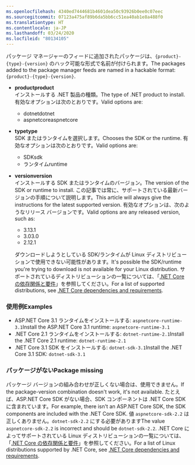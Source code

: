 ```yaml
---
ms.openlocfilehash: 4340ed7444681b4601dea50c93926b0ee0c07eec
ms.sourcegitcommit: 07123a475af89b6da5bb6cc51ea40ab1e8a488f0
ms.translationtype: HT
ms.contentlocale: ja-JP
ms.lasthandoff: 03/24/2020
ms.locfileid: "80134105"
---
```


<span data-ttu-id="e0d5c-101">パッケージ マネージャーのフィードに追加されたパッケージは、`{product}-{type}-{version}` のハック可能な形式で名前が付けられます。</span><span class="sxs-lookup"><span data-stu-id="e0d5c-101">The packages added to the package manager feeds are named in a hackable format: `{product}-{type}-{version}`.</span></span>

- <span data-ttu-id="e0d5c-102">**product**</span><span class="sxs-lookup"><span data-stu-id="e0d5c-102">**product**</span></span>\
<span data-ttu-id="e0d5c-103">インストールする .NET 製品の種類。</span><span class="sxs-lookup"><span data-stu-id="e0d5c-103">The type of .NET product to install.</span></span> <span data-ttu-id="e0d5c-104">有効なオプションは次のとおりです。</span><span class="sxs-lookup"><span data-stu-id="e0d5c-104">Valid options are:</span></span>

  - <span data-ttu-id="e0d5c-105">dotnet</span><span class="sxs-lookup"><span data-stu-id="e0d5c-105">dotnet</span></span>
  - <span data-ttu-id="e0d5c-106">aspnetcore</span><span class="sxs-lookup"><span data-stu-id="e0d5c-106">aspnetcore</span></span>

- <span data-ttu-id="e0d5c-107">**type**</span><span class="sxs-lookup"><span data-stu-id="e0d5c-107">**type**</span></span>\
<span data-ttu-id="e0d5c-108">SDK またはランタイムを選択します。</span><span class="sxs-lookup"><span data-stu-id="e0d5c-108">Chooses the SDK or the runtime.</span></span> <span data-ttu-id="e0d5c-109">有効なオプションは次のとおりです。</span><span class="sxs-lookup"><span data-stu-id="e0d5c-109">Valid options are:</span></span>

  - <span data-ttu-id="e0d5c-110">SDK</span><span class="sxs-lookup"><span data-stu-id="e0d5c-110">sdk</span></span>
  - <span data-ttu-id="e0d5c-111">ランタイム</span><span class="sxs-lookup"><span data-stu-id="e0d5c-111">runtime</span></span>

- <span data-ttu-id="e0d5c-112">**version**</span><span class="sxs-lookup"><span data-stu-id="e0d5c-112">**version**</span></span>\
<span data-ttu-id="e0d5c-113">インストールする SDK またはランタイムのバージョン。</span><span class="sxs-lookup"><span data-stu-id="e0d5c-113">The version of the SDK or runtime to install.</span></span> <span data-ttu-id="e0d5c-114">この記事では常に、サポートされている最新バージョンの手順について説明します。</span><span class="sxs-lookup"><span data-stu-id="e0d5c-114">This article will always give the instructions for the latest supported version.</span></span> <span data-ttu-id="e0d5c-115">有効なオプションは、次のようなリリース バージョンです。</span><span class="sxs-lookup"><span data-stu-id="e0d5c-115">Valid options are any released version, such as:</span></span>

  - <span data-ttu-id="e0d5c-116">3.1</span><span class="sxs-lookup"><span data-stu-id="e0d5c-116">3.1</span></span>
  - <span data-ttu-id="e0d5c-117">3.0</span><span class="sxs-lookup"><span data-stu-id="e0d5c-117">3.0</span></span>
  - <span data-ttu-id="e0d5c-118">2.1</span><span class="sxs-lookup"><span data-stu-id="e0d5c-118">2.1</span></span>

  <span data-ttu-id="e0d5c-119">ダウンロードしようとしている SDK/ランタイムが Linux ディストリビューションで使用できない可能性があります。</span><span class="sxs-lookup"><span data-stu-id="e0d5c-119">It's possible the SDK/runtime you're trying to download is not available for your Linux distribution.</span></span> <span data-ttu-id="e0d5c-120">サポートされているディストリビューションの一覧については、「[.NET Core の依存関係と要件](../dependencies.md?pivots=os-linux)」を参照してください。</span><span class="sxs-lookup"><span data-stu-id="e0d5c-120">For a list of supported distributions, see [.NET Core dependencies and requirements](../dependencies.md?pivots=os-linux).</span></span>

### <a name="examples"></a><span data-ttu-id="e0d5c-121">使用例</span><span class="sxs-lookup"><span data-stu-id="e0d5c-121">Examples</span></span>

- <span data-ttu-id="e0d5c-122">ASP.NET Core 3.1 ランタイムをインストールする: `aspnetcore-runtime-3.1`</span><span class="sxs-lookup"><span data-stu-id="e0d5c-122">Install the ASP.NET Core 3.1 runtime: `aspnetcore-runtime-3.1`</span></span>
- <span data-ttu-id="e0d5c-123">.NET Core 2.1 ランタイムをインストールする: `dotnet-runtime-2.1`</span><span class="sxs-lookup"><span data-stu-id="e0d5c-123">Install the .NET Core 2.1 runtime: `dotnet-runtime-2.1`</span></span>
- <span data-ttu-id="e0d5c-124">.NET Core 3.1 SDK をインストールする: `dotnet-sdk-3.1`</span><span class="sxs-lookup"><span data-stu-id="e0d5c-124">Install the .NET Core 3.1 SDK: `dotnet-sdk-3.1`</span></span>

### <a name="package-missing"></a><span data-ttu-id="e0d5c-125">パッケージがない</span><span class="sxs-lookup"><span data-stu-id="e0d5c-125">Package missing</span></span>

<span data-ttu-id="e0d5c-126">パッケージ バージョンの組み合わせが正しくない場合は、使用できません。</span><span class="sxs-lookup"><span data-stu-id="e0d5c-126">If the package-version combination doesn't work, it's not available.</span></span> <span data-ttu-id="e0d5c-127">たとえば、ASP.NET Core SDK がない場合、SDK コンポーネントは .NET Core SDK に含まれています。</span><span class="sxs-lookup"><span data-stu-id="e0d5c-127">For example, there isn't an ASP.NET Core SDK, the SDK components are included with the .NET Core SDK.</span></span> <span data-ttu-id="e0d5c-128">値 `aspnetcore-sdk-2.2` は正しくありません。`dotnet-sdk-2.2` にする必要があります</span><span class="sxs-lookup"><span data-stu-id="e0d5c-128">The value `aspnetcore-sdk-2.2` is incorrect and should be `dotnet-sdk-2.2`.</span></span> <span data-ttu-id="e0d5c-129">.NET Core によってサポートされている Linux ディストリビューションの一覧については、「[.NET Core の依存関係と要件](../dependencies.md?pivots=os-linux)」を参照してください。</span><span class="sxs-lookup"><span data-stu-id="e0d5c-129">For a list of Linux distributions supported by .NET Core, see [.NET Core dependencies and requirements](../dependencies.md?pivots=os-linux).</span></span>

